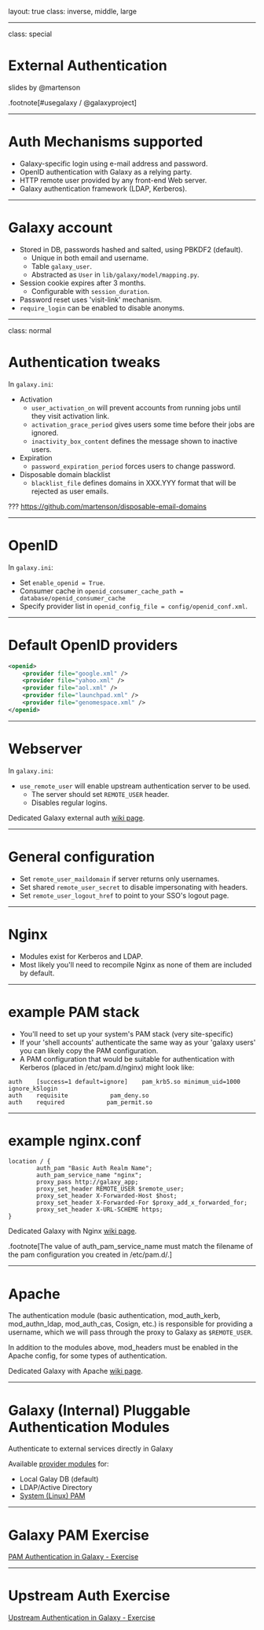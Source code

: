 layout: true
class: inverse, middle, large

---
class: special
# External Authentication

slides by @martenson

.footnote[\#usegalaxy / @galaxyproject]

---
# Auth Mechanisms supported

* Galaxy-specific login using e-mail address and password.
* OpenID authentication with Galaxy as a relying party.
* HTTP remote user provided by any front-end Web server.
* Galaxy authentication framework (LDAP, Kerberos).

---
# Galaxy account

* Stored in DB, passwords hashed and salted, using PBKDF2 (default).
  * Unique in both email and username.
  * Table `galaxy_user`.
  * Abstracted as `User` in `lib/galaxy/model/mapping.py`.
* Session cookie expires after 3 months.
  * Configurable with `session_duration`.
* Password reset uses 'visit-link' mechanism.
* `require_login` can be enabled to disable anonyms.

---
class: normal
# Authentication tweaks

In `galaxy.ini`:
* Activation
  * `user_activation_on` will prevent accounts from running jobs until they visit activation link.
  * `activation_grace_period` gives users some time before their jobs are ignored.
  * `inactivity_box_content` defines the message shown to inactive users.
* Expiration
  * `password_expiration_period` forces users to change password.
* Disposable domain blacklist
  * `blacklist_file` defines domains in XXX.YYY format that will be rejected as user emails.

???
https://github.com/martenson/disposable-email-domains

---
# OpenID

In `galaxy.ini`:
* Set `enable_openid = True`.
* Consumer cache in `openid_consumer_cache_path = database/openid_consumer_cache`
* Specify provider list in `openid_config_file = config/openid_conf.xml`.

---
# Default OpenID providers

```xml
<openid>
    <provider file="google.xml" />
    <provider file="yahoo.xml" />
    <provider file="aol.xml" />
    <provider file="launchpad.xml" />
    <provider file="genomespace.xml" />
</openid>
```

---
# Webserver

In `galaxy.ini`:
* `use_remote_user` will enable upstream authentication server to be used.
  * The server should set `REMOTE_USER` header.
  * Disables regular logins.

Dedicated Galaxy external auth [wiki page](https://wiki.galaxyproject.org/Admin/Config/ExternalUserAuth).

---
# General configuration

* Set `remote_user_maildomain` if server returns only usernames.
* Set shared `remote_user_secret` to disable impersonating with headers.
* Set `remote_user_logout_href` to point to your SSO's logout page.

---
# Nginx

* Modules exist for Kerberos and LDAP.
* Most likely you'll need to recompile Nginx as none of them are included by default.

---
# example PAM stack

* You'll need to set up your system's PAM stack (very site-specific)
* If your 'shell accounts' authenticate the same way as your 'galaxy users' you can likely copy the PAM configuration.
* A PAM configuration that would be suitable for authentication with Kerberos (placed in /etc/pam.d/nginx) might look like:
```
auth    [success=1 default=ignore]    pam_krb5.so minimum_uid=1000 ignore_k5login
auth    requisite            pam_deny.so
auth    required            pam_permit.so
```

---
# example nginx.conf
```
location / {
        auth_pam "Basic Auth Realm Name";
        auth_pam_service_name "nginx";
        proxy_pass http://galaxy_app;
        proxy_set_header REMOTE_USER $remote_user;
        proxy_set_header X-Forwarded-Host $host;
        proxy_set_header X-Forwarded-For $proxy_add_x_forwarded_for;
        proxy_set_header X-URL-SCHEME https;
}
```
Dedicated Galaxy with Nginx [wiki page](https://wiki.galaxyproject.org/Admin/Config/NginxExternalUserAuth).

.footnote[The value of auth_pam_service_name must match the filename of the pam configuration you created in /etc/pam.d/.]

---
# Apache

The authentication module (basic authentication, mod_auth_kerb, mod_authn_ldap, mod_auth_cas, Cosign, etc.) is responsible for providing a username, which we will pass through the proxy to Galaxy as `$REMOTE_USER`.

In addition to the modules above, mod_headers must be enabled in the Apache config, for some types of authentication.


Dedicated Galaxy with Apache [wiki page](https://wiki.galaxyproject.org/Admin/Config/ApacheExternalUserAuth).

---
# Galaxy (Internal) Pluggable Authentication Modules

Authenticate to external services directly in Galaxy

Available [provider modules](https://github.com/galaxyproject/galaxy/tree/dev/lib/galaxy/auth/providers) for:
- Local Galay DB (default)
- LDAP/Active Directory
- [System (Linux) PAM](http://www.linux-pam.org/)

---
# Galaxy PAM Exercise

[PAM Authentication in Galaxy - Exercise](https://github.com/gvlproject/dagobah-training/blob/master/sessions/13-external-auth/ex1-pam-auth.md)

---
# Upstream Auth Exercise

[Upstream Authentication in Galaxy - Exercise](https://github.com/gvlproject/dagobah-training/blob/master/sessions/13-external-auth/ex2-upstream-auth.md)
